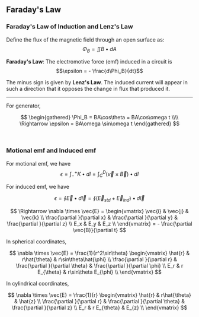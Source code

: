 
## Faraday's Law
### Faraday's Law of Induction and Lenz's Law
Define the flux of the magnetic field through an open surface as: $$\Phi_B = \iint B \bullet dA$$

**Faraday's Law**: The electromotive force (emf) induced in a circuit is $$\epsilon = - \frac{d\Phi_B}{dt}$$

The minus sign is given by **Lenz's Law**. The induced current will appear in such a direction that it opposes the change in flux that produced it.

---

For generator, 

$$
\begin{gathered}
  \Phi_B = BA\cos\theta = BA\cos\omega t \\\\
  \Rightarrow \epsilon = BA\omega \sin\omega t
\end{gathered}
$$





<br>

### Motional emf and Induced emf
For motional emf, we have $$\epsilon = \int_{-}^{+} K \bullet dl = \int_C^D (\vec{v} \times \vec{B}) \bullet dl$$

For induced emf, we have 

$$
\epsilon = \oint \vec{E} \bullet d\vec{l} = \oint (\vec{E}_{std} + \vec{E}_{ind}) \bullet d\vec{l}
$$

$$
\Rightarrow \nabla \times \vec{E} =
\begin{vmatrix}
  \vec{i} & \vec{j} & \vec{k} \\
  \frac{\partial }{\partial x} & \frac{\partial }{\partial y} & \frac{\partial }{\partial z} \\
  E_x & E_y & E_z \\
\end{vmatrix}
= - \frac{\partial \vec{B}}{\partial t}
$$

In spherical coordinates,

$$
\nabla \times \vec{E} = \frac{1}{r^2\sin\theta}
\begin{vmatrix}
  \hat{r} & r\hat{\theta} & r\sin\theta\hat{\phi} \\
  \frac{\partial }{\partial r} & \frac{\partial }{\partial \theta} & \frac{\partial }{\partial \phi} \\
  E_r & r E_{\theta} & r\sin\theta E_{\phi} \\
\end{vmatrix}
$$

In cylindrical coordinates,

$$
\nabla \times \vec{E} = \frac{1}{r}
\begin{vmatrix}
  \hat{r} & r\hat{\theta} & \hat{z} \\
  \frac{\partial }{\partial r} & \frac{\partial }{\partial \theta} & \frac{\partial }{\partial z} \\
  E_r & r E_{\theta} & E_{z} \\
\end{vmatrix}
$$

